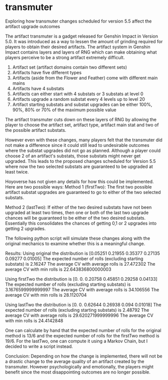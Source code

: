 # transmuter
Exploring how transmuter changes scheduled for version 5.5 affect the artifact upgrade outcomes

The artifact transmuter is a gadget released for Genshin Impact in Version 5.0. It was introduced as a way to lessen the amount of grinding required for players to obtain their desired artifacts. The artifact system in Genshin Impact contains layers and layers of RNG which can make obtaining what players perceive to be a strong artifact extremely difficult. 

1. Artifact set (artifact domains contain two different sets)
2. Artifacts have five different types
3. Artifacts (aside from the Flower and Feather) come with different main mains
4. Artifacts have 4 substats
5. Artifacts can either start with 4 substats or 3 substats at level 0
6. Artifacts upgrade a random substat every 4 levels up to level 20
7. Artifact starting substats and substat upgrades can be either 100%, 90%, 80% or 70% of the maximum possible value

The artifact transmuter cuts down on these layers of RNG by allowing the player to choose the artifact set, artifact type, artifact main stat and two of the possible artifact substats. 

However even with these changes, many players felt that the transmuter did not make a difference since it could still lead to undesirable outcomes where the substat upgrades did not go as planned. Although a player could choose 2 of an artifact's substats, those substats might never get upgraded. This leads to the proposed changes scheduled for Version 5.5 where now the two selected substats are guaranteed to be upgraded at least twice. 

Hoyoverse has not given any details for how this could be implemented. Here are two possible ways:
Method 1 (firstTwo):
The first two possible artifact substat upgrades are guaranteed to go to either of the two selected substats.

Method 2 (lastTwo):
If either of the two desired substats have not been upgraded at least two times, then one or both of the last two upgrade chances will be guaranteed to be either of the two desired substats. Essentially this consolidates
the chances of getting 0,1 or 2 upgrades into getting 2 upgrades.

The following python script will simulate these changes along with the original mechanics to examine whether this is a meaningful change.

Results:
Using original the distribution is [0.05251 0.21955 0.35377 0.27135 0.09277 0.01005]
The expected number of rolls (excluding starting substats) is 2.16247
The average CV with average rolls is 27.472302
The average CV with min rolls is 22.643836800000003


Using firstTwo the distribution is [0.      0.      0.20758 0.45851 0.29258 0.04133]
The expected number of rolls (excluding starting substats) is 3.1676599999999997
The average CV with average rolls is 34.106556
The average CV with min rolls is 28.1120704


Using lastTwo the distribution is [0.      0.      0.62644 0.26938 0.094   0.01018]
The expected number of rolls (excluding starting substats) is 2.48792
The average CV with average rolls is 29.620271999999996
The average CV with min rolls is 24.4142848

One can calculate by hand that the expected number of rolls for the original method is 13/6 and the expected number of rolls for the firstTwo method is 19/6. For the lastTwo, one can compute it using a Markov Chain, but I decided to write a script instead.


Conclusion:
Depending on how the change is implemented, there will not be a drastic change to the average quality of an artifact created by the transmuter. However psychologically and emotionally, the players might benefit since the most disappointing outcomes are no longer possible.